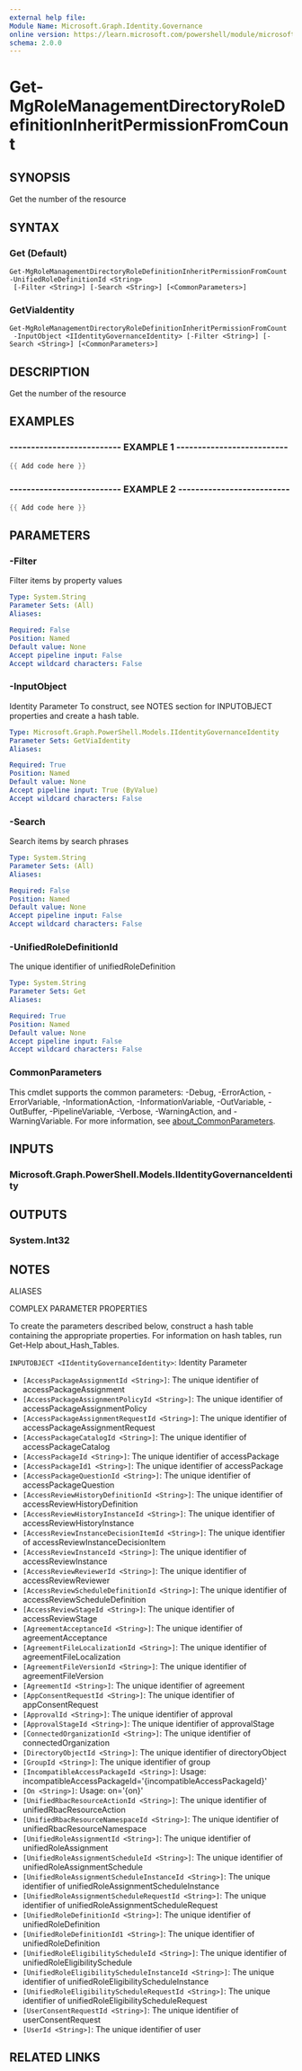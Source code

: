 ```yaml
---
external help file:
Module Name: Microsoft.Graph.Identity.Governance
online version: https://learn.microsoft.com/powershell/module/microsoft.graph.identity.governance/get-mgrolemanagementdirectoryroledefinitioninheritpermissionfromcount
schema: 2.0.0
---
```


# Get-MgRoleManagementDirectoryRoleDefinitionInheritPermissionFromCount

## SYNOPSIS
Get the number of the resource

## SYNTAX

### Get (Default)
```
Get-MgRoleManagementDirectoryRoleDefinitionInheritPermissionFromCount -UnifiedRoleDefinitionId <String>
 [-Filter <String>] [-Search <String>] [<CommonParameters>]
```

### GetViaIdentity
```
Get-MgRoleManagementDirectoryRoleDefinitionInheritPermissionFromCount
 -InputObject <IIdentityGovernanceIdentity> [-Filter <String>] [-Search <String>] [<CommonParameters>]
```

## DESCRIPTION
Get the number of the resource

## EXAMPLES

### -------------------------- EXAMPLE 1 --------------------------
```powershell
{{ Add code here }}
```



### -------------------------- EXAMPLE 2 --------------------------
```powershell
{{ Add code here }}
```



## PARAMETERS

### -Filter
Filter items by property values

```yaml
Type: System.String
Parameter Sets: (All)
Aliases:

Required: False
Position: Named
Default value: None
Accept pipeline input: False
Accept wildcard characters: False
```

### -InputObject
Identity Parameter
To construct, see NOTES section for INPUTOBJECT properties and create a hash table.

```yaml
Type: Microsoft.Graph.PowerShell.Models.IIdentityGovernanceIdentity
Parameter Sets: GetViaIdentity
Aliases:

Required: True
Position: Named
Default value: None
Accept pipeline input: True (ByValue)
Accept wildcard characters: False
```

### -Search
Search items by search phrases

```yaml
Type: System.String
Parameter Sets: (All)
Aliases:

Required: False
Position: Named
Default value: None
Accept pipeline input: False
Accept wildcard characters: False
```

### -UnifiedRoleDefinitionId
The unique identifier of unifiedRoleDefinition

```yaml
Type: System.String
Parameter Sets: Get
Aliases:

Required: True
Position: Named
Default value: None
Accept pipeline input: False
Accept wildcard characters: False
```

### CommonParameters
This cmdlet supports the common parameters: -Debug, -ErrorAction, -ErrorVariable, -InformationAction, -InformationVariable, -OutVariable, -OutBuffer, -PipelineVariable, -Verbose, -WarningAction, and -WarningVariable. For more information, see [about_CommonParameters](http://go.microsoft.com/fwlink/?LinkID=113216).

## INPUTS

### Microsoft.Graph.PowerShell.Models.IIdentityGovernanceIdentity

## OUTPUTS

### System.Int32

## NOTES

ALIASES

COMPLEX PARAMETER PROPERTIES

To create the parameters described below, construct a hash table containing the appropriate properties. For information on hash tables, run Get-Help about_Hash_Tables.


`INPUTOBJECT <IIdentityGovernanceIdentity>`: Identity Parameter
  - `[AccessPackageAssignmentId <String>]`: The unique identifier of accessPackageAssignment
  - `[AccessPackageAssignmentPolicyId <String>]`: The unique identifier of accessPackageAssignmentPolicy
  - `[AccessPackageAssignmentRequestId <String>]`: The unique identifier of accessPackageAssignmentRequest
  - `[AccessPackageCatalogId <String>]`: The unique identifier of accessPackageCatalog
  - `[AccessPackageId <String>]`: The unique identifier of accessPackage
  - `[AccessPackageId1 <String>]`: The unique identifier of accessPackage
  - `[AccessPackageQuestionId <String>]`: The unique identifier of accessPackageQuestion
  - `[AccessReviewHistoryDefinitionId <String>]`: The unique identifier of accessReviewHistoryDefinition
  - `[AccessReviewHistoryInstanceId <String>]`: The unique identifier of accessReviewHistoryInstance
  - `[AccessReviewInstanceDecisionItemId <String>]`: The unique identifier of accessReviewInstanceDecisionItem
  - `[AccessReviewInstanceId <String>]`: The unique identifier of accessReviewInstance
  - `[AccessReviewReviewerId <String>]`: The unique identifier of accessReviewReviewer
  - `[AccessReviewScheduleDefinitionId <String>]`: The unique identifier of accessReviewScheduleDefinition
  - `[AccessReviewStageId <String>]`: The unique identifier of accessReviewStage
  - `[AgreementAcceptanceId <String>]`: The unique identifier of agreementAcceptance
  - `[AgreementFileLocalizationId <String>]`: The unique identifier of agreementFileLocalization
  - `[AgreementFileVersionId <String>]`: The unique identifier of agreementFileVersion
  - `[AgreementId <String>]`: The unique identifier of agreement
  - `[AppConsentRequestId <String>]`: The unique identifier of appConsentRequest
  - `[ApprovalId <String>]`: The unique identifier of approval
  - `[ApprovalStageId <String>]`: The unique identifier of approvalStage
  - `[ConnectedOrganizationId <String>]`: The unique identifier of connectedOrganization
  - `[DirectoryObjectId <String>]`: The unique identifier of directoryObject
  - `[GroupId <String>]`: The unique identifier of group
  - `[IncompatibleAccessPackageId <String>]`: Usage: incompatibleAccessPackageId='{incompatibleAccessPackageId}'
  - `[On <String>]`: Usage: on='{on}'
  - `[UnifiedRbacResourceActionId <String>]`: The unique identifier of unifiedRbacResourceAction
  - `[UnifiedRbacResourceNamespaceId <String>]`: The unique identifier of unifiedRbacResourceNamespace
  - `[UnifiedRoleAssignmentId <String>]`: The unique identifier of unifiedRoleAssignment
  - `[UnifiedRoleAssignmentScheduleId <String>]`: The unique identifier of unifiedRoleAssignmentSchedule
  - `[UnifiedRoleAssignmentScheduleInstanceId <String>]`: The unique identifier of unifiedRoleAssignmentScheduleInstance
  - `[UnifiedRoleAssignmentScheduleRequestId <String>]`: The unique identifier of unifiedRoleAssignmentScheduleRequest
  - `[UnifiedRoleDefinitionId <String>]`: The unique identifier of unifiedRoleDefinition
  - `[UnifiedRoleDefinitionId1 <String>]`: The unique identifier of unifiedRoleDefinition
  - `[UnifiedRoleEligibilityScheduleId <String>]`: The unique identifier of unifiedRoleEligibilitySchedule
  - `[UnifiedRoleEligibilityScheduleInstanceId <String>]`: The unique identifier of unifiedRoleEligibilityScheduleInstance
  - `[UnifiedRoleEligibilityScheduleRequestId <String>]`: The unique identifier of unifiedRoleEligibilityScheduleRequest
  - `[UserConsentRequestId <String>]`: The unique identifier of userConsentRequest
  - `[UserId <String>]`: The unique identifier of user

## RELATED LINKS

